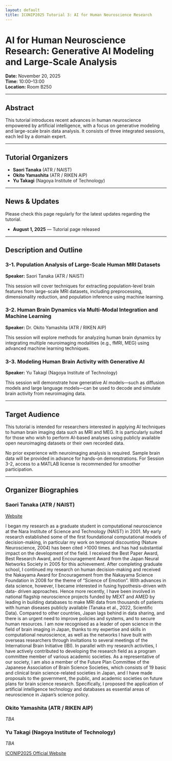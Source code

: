 ```yaml
---
layout: default
title: ICONIP2025 Tutorial 3: AI for Human Neuroscience Research
---
```


# AI for Human Neuroscience Research: Generative AI Modeling and Large-Scale Analysis

**Date:** November 20, 2025  
**Time:** 10:00–13:00  
**Location:** Room B250

---

## Abstract

This tutorial introduces recent advances in human neuroscience empowered by artificial intelligence, with a focus on generative modeling and large-scale brain data analysis. It consists of three integrated sessions, each led by a domain expert.

---

## Tutorial Organizers

- **Saori Tanaka** (ATR / NAIST)  
- **Okito Yamashita** (ATR / RIKEN AIP)  
- **Yu Takagi** (Nagoya Institute of Technology)

---

## News & Updates

Please check this page regularly for the latest updates regarding the tutorial.

- **August 1, 2025** — Tutorial page released

---

## Description and Outline

### 3-1. Population Analysis of Large-Scale Human MRI Datasets  
**Speaker:** Saori Tanaka (ATR / NAIST)

This session will cover techniques for extracting population-level brain features from large-scale MRI datasets, including preprocessing, dimensionality reduction, and population inference using machine learning.

### 3-2. Human Brain Dynamics via Multi-Modal Integration and Machine Learning  
**Speaker:** Dr. Okito Yamashita (ATR / RIKEN AIP)

This session will explore methods for analyzing human brain dynamics by integrating multiple neuroimaging modalities (e.g., fMRI, MEG) using advanced machine learning techniques.

### 3-3. Modeling Human Brain Activity with Generative AI  
**Speaker:** Yu Takagi (Nagoya Institute of Technology)

This session will demonstrate how generative AI models—such as diffusion models and large language models—can be used to decode and simulate brain activity from neuroimaging data.

---

## Target Audience

This tutorial is intended for researchers interested in applying AI techniques to human brain imaging data such as MRI and MEG. It is particularly suited for those who wish to perform AI-based analyses using publicly available open neuroimaging datasets or their own recorded data. 

No prior experience with neuroimaging analysis is required. Sample brain data will be provided in advance for hands-on demonstrations. For Session 3-2, access to a MATLAB license is recommended for smoother participation.

---

## Organizer Biographies

### Saori Tanaka (ATR / NAIST)  

[Website](https://xsaori.github.io/)

I began my research as a graduate student in computational neuroscience at the Nara Institute of Science and Technology (NAIST) in 2001. My early research established some of the first foundational computational models of decision-making, in particular my work on temporal discounting (Nature Neuroscience, 2004) has been cited >1000 times. and has had substantial impact on the development of the field. I received the Best Paper Award, Best Research Award, and Encouragement Award from the Japan Neural Networks Society in 2005 for this achievement. After completing graduate school, I continued my research on human decision-making and received the Nakayama Award for Encouragement from the Nakayama Science Foundation in 2008 for the theme of “Science of Emotion”. With advances in data science, however, I became interested in fusing hypothesis-driven with data- driven approaches. Hence more recently, I have been involved in national flagship neuroscience projects funded by MEXT and AMED by leading in building databases to make MRI data from thousands of patients with human diseases publicly available (Tanaka et al., 2022, Scientific Data). Compared to other countries, Japan lags behind in data sharing, and there is an urgent need to improve policies and systems, and to secure human resources. I am now recognised as a leader of open science in the field of brain imaging in Japan, thanks to my expertise and skills in computational neuroscience, as well as the networks I have built with overseas researchers through invitations to several meetings of the International Brain Initiative (IBI). In parallel with my research activities, I have actively contributed to developing the research field as a program committee member of various academic societies. As a representative of our society, I am also a member of the Future Plan Committee of the Japanese Association of Brain Science Societies, which consists of 19 basic and clinical brain science-related societies in Japan, and I have made proposals to the government, the public, and academic societies on future plans for brain science research. Specifically, I proposed the application of artificial intelligence technology and databases as essential areas of neuroscience in Japan’s science policy.

### Okito Yamashita (ATR / RIKEN AIP)  
_TBA_

### Yu Takagi (Nagoya Institute of Technology)  
_TBA_


[ICONIP2025 Official Website](https://iconip2025.org)